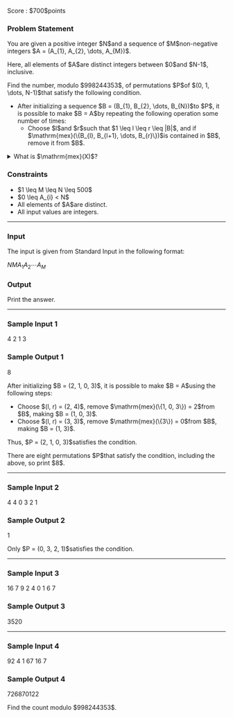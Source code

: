 
<div>

<span>

<span>

<p>
Score : $700$points
</p>

<div>

<section>

### **Problem Statement**

<p>
You are given a positive integer $N$and a sequence of $M$non-negative integers $A = (A_{1}, A_{2}, \dots, A_{M})$.
</p>

<p>
Here, all elements of $A$are distinct integers between $0$and $N-1$, inclusive.
</p>

<p>
Find the number, modulo $998244353$, of permutations $P$of $(0, 1, \dots, N-1)$that satisfy the following condition.
</p>

<ul>

<li>
After initializing a sequence $B = (B_{1}, B_{2}, \dots, B_{N})$to $P$, it is possible to make $B = A$by repeating the following operation some number of times:
<ul>

<li>
Choose $l$and $r$such that $1 \leq l \leq r \leq |B|$, and if $\mathrm{mex}(\{B_{l}, B_{l+1}, \dots, B_{r}\})$is contained in $B$, remove it from $B$.
</li>

</ul>

</li>

</ul>

<details>

<summary>
What is $\mathrm{mex}(X)$? 
</summary>
For a finite set $X$of non-negative integers, $\mathrm{mex}(X)$is defined as the smallest non-negative integer that is not in $X$. 
</details>

</section>

</div>

<div>

<section>

### **Constraints**

<ul>

<li>
$1 \leq M \leq N \leq 500$
</li>

<li>
$0 \leq A_{i} < N$
</li>

<li>
All elements of $A$are distinct.
</li>

<li>
All input values are integers.
</li>

</ul>

</section>

</div>

---

<div>

<div>

<section>

### **Input**

<p>
The input is given from Standard Input in the following format:
</p>

<div>

$N$$M$$A_{1}$$A_{2}$$\cdots$$A_{M}$
</div>

</section>

</div>

<div>

<section>

### **Output**

<p>
Print the answer.
</p>

</section>

</div>

</div>

---

<div>

<section>

### **Sample Input 1**

<div>

4 2
1 3

</div>

</section>

</div>

<div>

<section>

### **Sample Output 1**

<div>

8

</div>

<p>
After initializing $B = (2, 1, 0, 3)$, it is possible to make $B = A$using the following steps:
</p>

<ul>

<li>
Choose $(l, r) = (2, 4)$, remove $\mathrm{mex}(\{1, 0, 3\}) = 2$from $B$, making $B = (1, 0, 3)$.
</li>

<li>
Choose $(l, r) = (3, 3)$, remove $\mathrm{mex}(\{3\}) = 0$from $B$, making $B = (1, 3)$.
</li>

</ul>

<p>
Thus, $P = (2, 1, 0, 3)$satisfies the condition.
</p>

<p>
There are eight permutations $P$that satisfy the condition, including the above, so print $8$.
</p>

</section>

</div>

---

<div>

<section>

### **Sample Input 2**

<div>

4 4
0 3 2 1

</div>

</section>

</div>

<div>

<section>

### **Sample Output 2**

<div>

1

</div>

<p>
Only $P = (0, 3, 2, 1)$satisfies the condition.
</p>

</section>

</div>

---

<div>

<section>

### **Sample Input 3**

<div>

16 7
9 2 4 0 1 6 7

</div>

</section>

</div>

<div>

<section>

### **Sample Output 3**

<div>

3520

</div>

</section>

</div>

---

<div>

<section>

### **Sample Input 4**

<div>

92 4
1 67 16 7

</div>

</section>

</div>

<div>

<section>

### **Sample Output 4**

<div>

726870122

</div>

<p>
Find the count modulo $998244353$.
</p>

</section>

</div>

</span>

</span>

</div>
